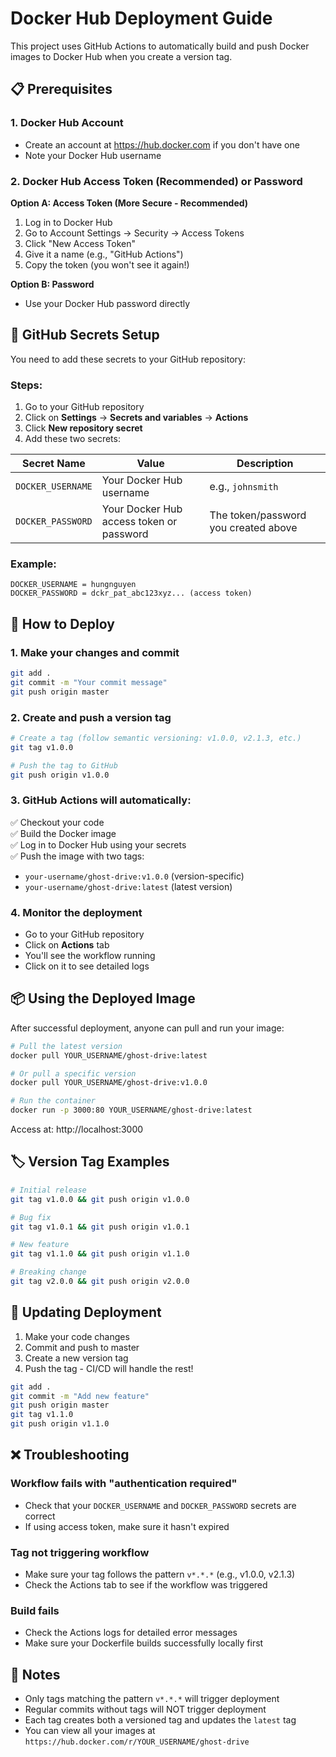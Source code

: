 # Docker Hub Deployment Guide

This project uses GitHub Actions to automatically build and push Docker images to Docker Hub when you create a version tag.

## 📋 Prerequisites

### 1. Docker Hub Account
- Create an account at https://hub.docker.com if you don't have one
- Note your Docker Hub username

### 2. Docker Hub Access Token (Recommended) or Password
**Option A: Access Token (More Secure - Recommended)**
1. Log in to Docker Hub
2. Go to Account Settings → Security → Access Tokens
3. Click "New Access Token"
4. Give it a name (e.g., "GitHub Actions")
5. Copy the token (you won't see it again!)

**Option B: Password**
- Use your Docker Hub password directly

## 🔐 GitHub Secrets Setup

You need to add these secrets to your GitHub repository:

### Steps:
1. Go to your GitHub repository
2. Click on **Settings** → **Secrets and variables** → **Actions**
3. Click **New repository secret**
4. Add these two secrets:

| Secret Name | Value | Description |
|-------------|-------|-------------|
| `DOCKER_USERNAME` | Your Docker Hub username | e.g., `johnsmith` |
| `DOCKER_PASSWORD` | Your Docker Hub access token or password | The token/password you created above |

### Example:
```
DOCKER_USERNAME = hungnguyen
DOCKER_PASSWORD = dckr_pat_abc123xyz... (access token)
```

## 🚀 How to Deploy

### 1. Make your changes and commit
```bash
git add .
git commit -m "Your commit message"
git push origin master
```

### 2. Create and push a version tag
```bash
# Create a tag (follow semantic versioning: v1.0.0, v2.1.3, etc.)
git tag v1.0.0

# Push the tag to GitHub
git push origin v1.0.0
```

### 3. GitHub Actions will automatically:
✅ Checkout your code  
✅ Build the Docker image  
✅ Log in to Docker Hub using your secrets  
✅ Push the image with two tags:
   - `your-username/ghost-drive:v1.0.0` (version-specific)
   - `your-username/ghost-drive:latest` (latest version)

### 4. Monitor the deployment
- Go to your GitHub repository
- Click on **Actions** tab
- You'll see the workflow running
- Click on it to see detailed logs

## 📦 Using the Deployed Image

After successful deployment, anyone can pull and run your image:

```bash
# Pull the latest version
docker pull YOUR_USERNAME/ghost-drive:latest

# Or pull a specific version
docker pull YOUR_USERNAME/ghost-drive:v1.0.0

# Run the container
docker run -p 3000:80 YOUR_USERNAME/ghost-drive:latest
```

Access at: http://localhost:3000

## 🏷️ Version Tag Examples

```bash
# Initial release
git tag v1.0.0 && git push origin v1.0.0

# Bug fix
git tag v1.0.1 && git push origin v1.0.1

# New feature
git tag v1.1.0 && git push origin v1.1.0

# Breaking change
git tag v2.0.0 && git push origin v2.0.0
```

## 🔄 Updating Deployment

1. Make your code changes
2. Commit and push to master
3. Create a new version tag
4. Push the tag - CI/CD will handle the rest!

```bash
git add .
git commit -m "Add new feature"
git push origin master
git tag v1.1.0
git push origin v1.1.0
```

## ❌ Troubleshooting

### Workflow fails with "authentication required"
- Check that your `DOCKER_USERNAME` and `DOCKER_PASSWORD` secrets are correct
- If using access token, make sure it hasn't expired

### Tag not triggering workflow
- Make sure your tag follows the pattern `v*.*.*` (e.g., v1.0.0, v2.1.3)
- Check the Actions tab to see if the workflow was triggered

### Build fails
- Check the Actions logs for detailed error messages
- Make sure your Dockerfile builds successfully locally first

## 📝 Notes

- Only tags matching the pattern `v*.*.*` will trigger deployment
- Regular commits without tags will NOT trigger deployment
- Each tag creates both a versioned tag and updates the `latest` tag
- You can view all your images at `https://hub.docker.com/r/YOUR_USERNAME/ghost-drive`

